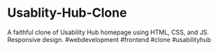 # Usablity-Hub-Clone
A faithful clone of Usability Hub homepage using HTML, CSS, and JS. Responsive design. #webdevelopment #frontend #clone #usabilityhub

